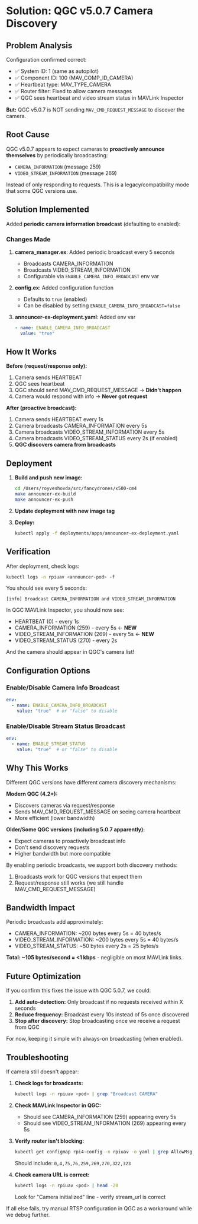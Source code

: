 # Solution: QGC v5.0.7 Camera Discovery

## Problem Analysis

Configuration confirmed correct:
- ✅ System ID: 1 (same as autopilot)
- ✅ Component ID: 100 (MAV_COMP_ID_CAMERA)
- ✅ Heartbeat type: MAV_TYPE_CAMERA
- ✅ Router filter: Fixed to allow camera messages
- ✅ QGC sees heartbeat and video stream status in MAVLink Inspector

**But:** QGC v5.0.7 is NOT sending `MAV_CMD_REQUEST_MESSAGE` to discover the camera.

## Root Cause

QGC v5.0.7 appears to expect cameras to **proactively announce themselves** by periodically broadcasting:
- `CAMERA_INFORMATION` (message 259)
- `VIDEO_STREAM_INFORMATION` (message 269)

Instead of only responding to requests. This is a legacy/compatibility mode that some QGC versions use.

## Solution Implemented

Added **periodic camera information broadcast** (defaulting to enabled):

### Changes Made

1. **camera_manager.ex**: Added periodic broadcast every 5 seconds
   - Broadcasts CAMERA_INFORMATION
   - Broadcasts VIDEO_STREAM_INFORMATION
   - Configurable via `ENABLE_CAMERA_INFO_BROADCAST` env var

2. **config.ex**: Added configuration function
   - Defaults to `true` (enabled)
   - Can be disabled by setting `ENABLE_CAMERA_INFO_BROADCAST=false`

3. **announcer-ex-deployment.yaml**: Added env var
   ```yaml
   - name: ENABLE_CAMERA_INFO_BROADCAST
     value: "true"
   ```

## How It Works

**Before (request/response only):**
1. Camera sends HEARTBEAT
2. QGC sees heartbeat
3. QGC should send MAV_CMD_REQUEST_MESSAGE → **Didn't happen**
4. Camera would respond with info → **Never got request**

**After (proactive broadcast):**
1. Camera sends HEARTBEAT every 1s
2. Camera broadcasts CAMERA_INFORMATION every 5s
3. Camera broadcasts VIDEO_STREAM_INFORMATION every 5s
4. Camera broadcasts VIDEO_STREAM_STATUS every 2s (if enabled)
5. **QGC discovers camera from broadcasts**

## Deployment

1. **Build and push new image:**
   ```bash
   cd /Users/royveshovda/src/fancydrones/x500-cm4
   make announcer-ex-build
   make announcer-ex-push
   ```

2. **Update deployment with new image tag**

3. **Deploy:**
   ```bash
   kubectl apply -f deployments/apps/announcer-ex-deployment.yaml
   ```

## Verification

After deployment, check logs:
```bash
kubectl logs -n rpiuav <announcer-pod> -f
```

You should see every 5 seconds:
```
[info] Broadcast CAMERA_INFORMATION and VIDEO_STREAM_INFORMATION
```

In QGC MAVLink Inspector, you should now see:
- HEARTBEAT (0) - every 1s
- CAMERA_INFORMATION (259) - every 5s ← **NEW**
- VIDEO_STREAM_INFORMATION (269) - every 5s ← **NEW**
- VIDEO_STREAM_STATUS (270) - every 2s

And the camera should appear in QGC's camera list!

## Configuration Options

### Enable/Disable Camera Info Broadcast
```yaml
env:
  - name: ENABLE_CAMERA_INFO_BROADCAST
    value: "true"  # or "false" to disable
```

### Enable/Disable Stream Status Broadcast
```yaml
env:
  - name: ENABLE_STREAM_STATUS
    value: "true"  # or "false" to disable
```

## Why This Works

Different QGC versions have different camera discovery mechanisms:

**Modern QGC (4.2+):**
- Discovers cameras via request/response
- Sends MAV_CMD_REQUEST_MESSAGE on seeing camera heartbeat
- More efficient (lower bandwidth)

**Older/Some QGC versions (including 5.0.7 apparently):**
- Expect cameras to proactively broadcast info
- Don't send discovery requests
- Higher bandwidth but more compatible

By enabling periodic broadcasts, we support both discovery methods:
1. Broadcasts work for QGC versions that expect them
2. Request/response still works (we still handle MAV_CMD_REQUEST_MESSAGE)

## Bandwidth Impact

Periodic broadcasts add approximately:
- CAMERA_INFORMATION: ~200 bytes every 5s = 40 bytes/s
- VIDEO_STREAM_INFORMATION: ~200 bytes every 5s = 40 bytes/s
- VIDEO_STREAM_STATUS: ~50 bytes every 2s = 25 bytes/s

**Total: ~105 bytes/second = <1 kbps** - negligible on most MAVLink links.

## Future Optimization

If you confirm this fixes the issue with QGC 5.0.7, we could:

1. **Add auto-detection:** Only broadcast if no requests received within X seconds
2. **Reduce frequency:** Broadcast every 10s instead of 5s once discovered
3. **Stop after discovery:** Stop broadcasting once we receive a request from QGC

For now, keeping it simple with always-on broadcasting (when enabled).

## Troubleshooting

If camera still doesn't appear:

1. **Check logs for broadcasts:**
   ```bash
   kubectl logs -n rpiuav <pod> | grep "Broadcast CAMERA"
   ```

2. **Check MAVLink Inspector in QGC:**
   - Should see CAMERA_INFORMATION (259) appearing every 5s
   - Should see VIDEO_STREAM_INFORMATION (269) appearing every 5s

3. **Verify router isn't blocking:**
   ```bash
   kubectl get configmap rpi4-config -n rpiuav -o yaml | grep AllowMsgIdOut
   ```
   Should include: `0,4,75,76,259,269,270,322,323`

4. **Check camera URL is correct:**
   ```bash
   kubectl logs -n rpiuav <pod> | head -20
   ```
   Look for "Camera initialized" line - verify stream_url is correct

If all else fails, try manual RTSP configuration in QGC as a workaround while we debug further.
